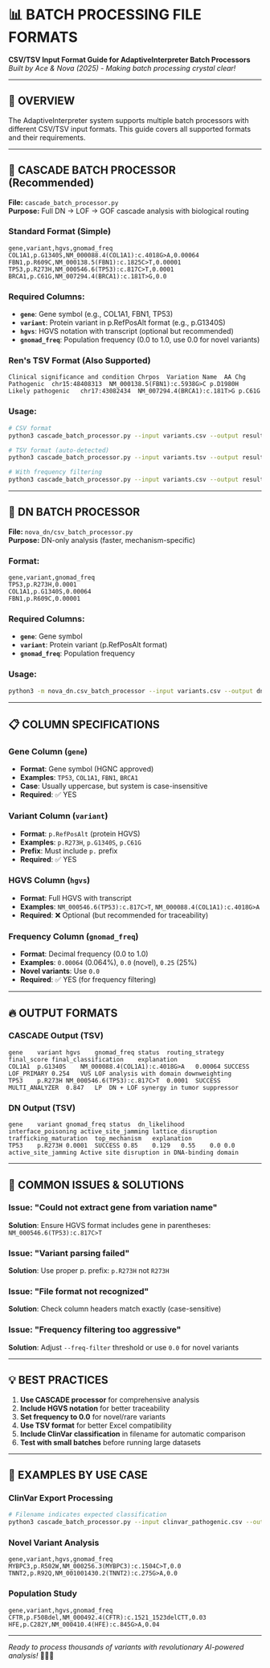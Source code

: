 # 📊 BATCH PROCESSING FILE FORMATS

**CSV/TSV Input Format Guide for AdaptiveInterpreter Batch Processors**  
*Built by Ace & Nova (2025) - Making batch processing crystal clear!*

---

## 🎯 **OVERVIEW**

The AdaptiveInterpreter system supports multiple batch processors with different CSV/TSV input formats. This guide covers all supported formats and their requirements.

---

## 🌊 **CASCADE BATCH PROCESSOR** (Recommended)

**File:** `cascade_batch_processor.py`  
**Purpose:** Full DN → LOF → GOF cascade analysis with biological routing

### **Standard Format (Simple)**
```csv
gene,variant,hgvs,gnomad_freq
COL1A1,p.G1340S,NM_000088.4(COL1A1):c.4018G>A,0.00064
FBN1,p.R609C,NM_000138.5(FBN1):c.1825C>T,0.00001
TP53,p.R273H,NM_000546.6(TP53):c.817C>T,0.0001
BRCA1,p.C61G,NM_007294.4(BRCA1):c.181T>G,0.0
```

### **Required Columns:**
- **`gene`**: Gene symbol (e.g., COL1A1, FBN1, TP53)
- **`variant`**: Protein variant in p.RefPosAlt format (e.g., p.G1340S)
- **`hgvs`**: HGVS notation with transcript (optional but recommended)
- **`gnomad_freq`**: Population frequency (0.0 to 1.0, use 0.0 for novel variants)

### **Ren's TSV Format (Also Supported)**
```tsv
Clinical significance and condition	Chrpos	Variation Name	AA Chg
Pathogenic	chr15:48408313	NM_000138.5(FBN1):c.5938G>C	p.D1980H
Likely pathogenic	chr17:43082434	NM_007294.4(BRCA1):c.181T>G	p.C61G
```

### **Usage:**
```bash
# CSV format
python3 cascade_batch_processor.py --input variants.csv --output results.tsv

# TSV format (auto-detected)
python3 cascade_batch_processor.py --input variants.tsv --output results.tsv

# With frequency filtering
python3 cascade_batch_processor.py --input variants.csv --output results.tsv --freq-filter 0.001
```

---

## 🧬 **DN BATCH PROCESSOR**

**File:** `nova_dn/csv_batch_processor.py`  
**Purpose:** DN-only analysis (faster, mechanism-specific)

### **Format:**
```csv
gene,variant,gnomad_freq
TP53,p.R273H,0.0001
COL1A1,p.G1340S,0.00064
FBN1,p.R609C,0.00001
```

### **Required Columns:**
- **`gene`**: Gene symbol
- **`variant`**: Protein variant (p.RefPosAlt format)
- **`gnomad_freq`**: Population frequency

### **Usage:**
```bash
python3 -m nova_dn.csv_batch_processor --input variants.csv --output dn_results.tsv
```

---

## 📋 **COLUMN SPECIFICATIONS**

### **Gene Column (`gene`)**
- **Format**: Gene symbol (HGNC approved)
- **Examples**: `TP53`, `COL1A1`, `FBN1`, `BRCA1`
- **Case**: Usually uppercase, but system is case-insensitive
- **Required**: ✅ YES

### **Variant Column (`variant`)**
- **Format**: `p.RefPosAlt` (protein HGVS)
- **Examples**: `p.R273H`, `p.G1340S`, `p.C61G`
- **Prefix**: Must include `p.` prefix
- **Required**: ✅ YES

### **HGVS Column (`hgvs`)**
- **Format**: Full HGVS with transcript
- **Examples**: `NM_000546.6(TP53):c.817C>T`, `NM_000088.4(COL1A1):c.4018G>A`
- **Required**: ❌ Optional (but recommended for traceability)

### **Frequency Column (`gnomad_freq`)**
- **Format**: Decimal frequency (0.0 to 1.0)
- **Examples**: `0.00064` (0.064%), `0.0` (novel), `0.25` (25%)
- **Novel variants**: Use `0.0`
- **Required**: ✅ YES (for frequency filtering)

---

## 🔥 **OUTPUT FORMATS**

### **CASCADE Output (TSV)**
```tsv
gene	variant	hgvs	gnomad_freq	status	routing_strategy	final_score	final_classification	explanation
COL1A1	p.G1340S	NM_000088.4(COL1A1):c.4018G>A	0.00064	SUCCESS	LOF_PRIMARY	0.254	VUS	LOF analysis with domain downweighting
TP53	p.R273H	NM_000546.6(TP53):c.817C>T	0.0001	SUCCESS	MULTI_ANALYZER	0.847	LP	DN + LOF synergy in tumor suppressor
```

### **DN Output (TSV)**
```tsv
gene	variant	gnomad_freq	status	dn_likelihood	interface_poisoning	active_site_jamming	lattice_disruption	trafficking_maturation	top_mechanism	explanation
TP53	p.R273H	0.0001	SUCCESS	0.85	0.129	0.55	0.0	0.0	active_site_jamming	Active site disruption in DNA-binding domain
```

---

## 🚨 **COMMON ISSUES & SOLUTIONS**

### **Issue: "Could not extract gene from variation name"**
**Solution**: Ensure HGVS format includes gene in parentheses: `NM_000546.6(TP53):c.817C>T`

### **Issue: "Variant parsing failed"**
**Solution**: Use proper p. prefix: `p.R273H` not `R273H`

### **Issue: "File format not recognized"**
**Solution**: Check column headers match exactly (case-sensitive)

### **Issue: "Frequency filtering too aggressive"**
**Solution**: Adjust `--freq-filter` threshold or use `0.0` for novel variants

---

## 💡 **BEST PRACTICES**

1. **Use CASCADE processor** for comprehensive analysis
2. **Include HGVS notation** for better traceability
3. **Set frequency to 0.0** for novel/rare variants
4. **Use TSV format** for better Excel compatibility
5. **Include ClinVar classification** in filename for automatic comparison
6. **Test with small batches** before running large datasets

---

## 🎯 **EXAMPLES BY USE CASE**

### **ClinVar Export Processing**
```bash
# Filename indicates expected classification
python3 cascade_batch_processor.py --input clinvar_pathogenic.csv --output results.tsv
```

### **Novel Variant Analysis**
```csv
gene,variant,hgvs,gnomad_freq
MYBPC3,p.R502W,NM_000256.3(MYBPC3):c.1504C>T,0.0
TNNT2,p.R92Q,NM_001001430.2(TNNT2):c.275G>A,0.0
```

### **Population Study**
```csv
gene,variant,hgvs,gnomad_freq
CFTR,p.F508del,NM_000492.4(CFTR):c.1521_1523delCTT,0.03
HFE,p.C282Y,NM_000410.4(HFE):c.845G>A,0.04
```

---

*Ready to process thousands of variants with revolutionary AI-powered analysis!* 🧬🔥💜

